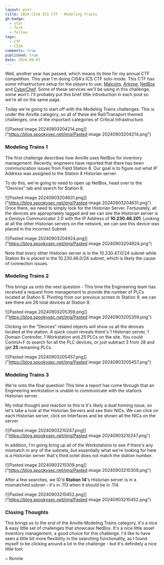 ```yaml
---
layout: post
title: 2024 CISA ICS CTF - Modeling Trains
gh-badge:
  - star
  - fork
  - follow
tags:
  - CTF
  - CISA
comments: true
published: true
date: 2024-09-03
---
```


Well, another year has passed, which means its time for my annual CTF competition. This year I'm doing CISA's ICS CTF solo-mode. This CTF has some infrastructure setup for the players to use; [Malcolm](https://github.com/cisagov/Malcolm), [Arkime](https://arkime.com/), [NetBox](https://github.com/netbox-community/netbox) and [CyberChef](https://github.com/gchq/CyberChef). Some of these services we'll be using in this challenge, some won't. I'll probably put this brief little introduction in each post so we're all on the same page.

Today we're going to start off with  the Modeling Trains challenges. This is under the Anville category, so all of these are Rail/Transport themed challenges, one of the important categories of Critical Infrastructure.

![[Pasted image 20240903204214.png]]("https://blog.spookysec.net/img/Pasted image 20240903204214.png")

### Modeling Trains 1
The first challenge describes how Anville uses NetBox for inventory management. Recently, engineers have reported that there has been communication issues from Field Station 8. Our goal is to figure out what IP Address was assigned to the Station 8 Historian server.

To do this, we're going to need to open up NetBox, head over to the "Devices" tab and search for Station 8.

![[Pasted image 20240903204631.png]]("https://blog.spookysec.net/img/Pasted image 20240903204631.png")
Once there, we need to simply look for the Historian Server. Fortunately, all the devices are appropriately tagged and we can see the Historian server is a Genisys Communicator 2.0 with the IP Address of **10.230.46.201**. Looking at all the other Historian servers on the network, we can see this device was placed in the incorrect Subnet.

![[Pasted image 20240903204924.png]]("https://blog.spookysec.net/img/Pasted image 20240903204924.png")

Note that every other Historian server is in the 10.230.47.0/24 subnet while Station 8s is placed in the 10.230.46.0/24 subnet, which is likely the cause of connection issues.
### Modeling Trains 2
This brings us onto the next question - This time the Engineering team has received a request from management to provide the number of PLCs located at Station 9. Pivoting from our previous screen to Station 9, we can see there are 28 total devices at Station 9.

![[Pasted image 20240903205359.png]]("https://blog.spookysec.net/img/Pasted image 20240903205359.png")

Clicking on the "Devices" related objects will show us all the devices located at the station. A quick count reveals there's 1 Historian server, 1 Domain Controller, 1 Workstation and 25 PLCs on the site. You could Control+F to search for all the PLC devices, or just subtract 3 from 28 and get **25** remaining PLCs.

![[Pasted image 20240903205457.png]]("https://blog.spookysec.net/img/Pasted image 20240903205457.png")

### Modeling Trains 3
We're onto the final question! This time a report has come through that an Engineering workstation is unable to communicate with the stations Historian server. 

My initial thought and reaction to this is it's likely a dual homing issue, so let's take a look at the Historian Servers and see their NICs. We can click on each Historian server, click on Interfaces and be shown all the NICs on the server.

![[Pasted image 20240903210247.png]]("https://blog.spookysec.net/img/Pasted image 20240903210247.png")

In addition, I'm going bring up all of the Workstations to see if there's any mismatch in any of the subnets, but essentially what we're looking for here is a Historian server that's third octet does not match the station number.

![[Pasted image 20240903210309.png]]("https://blog.spookysec.net/img/Pasted image 20240903210309.png")

After a few searches, we ID'd **Station 14**'s Historian server is in a mismatched subnet - it's in .113 when it should be in .114.

![[Pasted image 20240903210452.png]]("https://blog.spookysec.net/img/Pasted image 20240903210452.png")

### Closing Thoughts
This brings us to the end of the Anville Modeling Trains category, it's a nice & easy little set of challenges that showcase NetBox. It's a nice little asset inventory management, a good choice for this challenge. I'd like to have seen a little bit more flexibility in the searching functionality, as I found myself to be clicking around a lot in the challenge - but it's definitely a nice little tool.

~ Ronnie